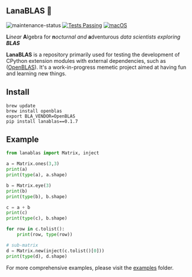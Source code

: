 ## LanaBLAS 🐑

![maintenance-status](https://img.shields.io/badge/maintenance-experimental-blue.svg) [![Tests Passing](https://img.shields.io/badge/tests-passing-brightgreen.svg)](https://github.com/your-repo) [![macOS](https://img.shields.io/badge/Platform-macOS-9cf)](https://www.apple.com/macos/)



**L***inear* **A**lgebra for **n***octurnal* *and* **a**dventurous *data scientists exploring **BLAS***

**LanaBLAS** is a repository primarily used for testing the development of CPython extension modules with external dependencies, such as ([OpenBLAS](https://github.com/xianyi/OpenBLAS)). It's a work-in-progress memetic project aimed at having fun and learning new things.


## Install

```console
brew update
brew install openblas
export BLA_VENDOR=OpenBLAS
pip install lanablas==0.1.7
```

## Example 

```python
from lanablas import Matrix, inject

a = Matrix.ones(3,3)
print(a)
print(type(a), a.shape)

b = Matrix.eye(3)
print(b)
print(type(b), b.shape)

c = a + b
print(c)
print(type(c), b.shape)

for row in c.tolist():
    print(row, type(row))

# sub-matrix
d = Matrix.new(inject(c.tolist()[0]))
print(type(d), d.shape)
```

For more comprehensive examples, please visit the [examples](https://github.com/marcosalvalaggio/lana-blas/tree/main/examples) folder.



